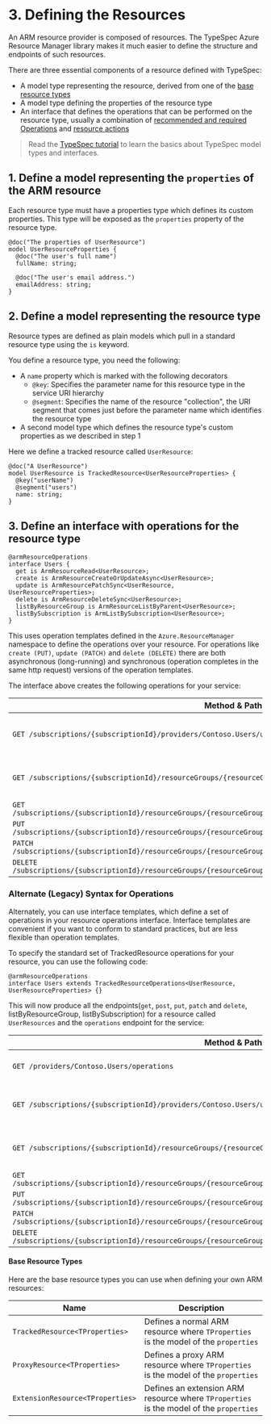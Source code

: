 # 3. Defining the Resources

An ARM resource provider is composed of resources. The TypeSpec Azure Resource Manager library makes it much easier to define the structure and endpoints of such resources.

There are three essential components of a resource defined with TypeSpec:

- A model type representing the resource, derived from one of the [base resource types](#base-resource-types)
- A model type defining the properties of the resource type
- An interface that defines the operations that can be performed on the resource type, usually a combination of [recommended and required Operations](../../howtos/ARM/resource-operations.md#recommended-and-required-operations) and [resource actions](../../howtos/ARM/resource-operations.md#resource-actions-post)

> Read the [TypeSpec tutorial](https://github.com/Microsoft/typespec/blob/main/docs/tutorial.md) to learn the basics about TypeSpec model types and interfaces.

## 1. **Define a model representing the `properties` of the ARM resource**

Each resource type must have a properties type which defines its custom properties. This type will be exposed as the `properties` property of the resource type.

```typespec
@doc("The properties of UserResource")
model UserResourceProperties {
  @doc("The user's full name")
  fullName: string;

  @doc("The user's email address.")
  emailAddress: string;
}
```

## 2. **Define a model representing the resource type**

Resource types are defined as plain models which pull in a standard resource type using the `is` keyword.

You define a resource type, you need the following:

- A `name` property which is marked with the following decorators
  - `@key`: Specifies the parameter name for this resource type in the service URI hierarchy
  - `@segment`: Specifies the name of the resource "collection", the URI segment that comes just before the parameter name which identifies the resource type
- A second model type which defines the resource type's custom properties as we described in step 1

Here we define a tracked resource called `UserResource`:

```typespec
@doc("A UserResource")
model UserResource is TrackedResource<UserResourceProperties> {
  @key("userName")
  @segment("users")
  name: string;
}
```

## 3. **Define an interface with operations for the resource type**

```typespec
@armResourceOperations
interface Users {
  get is ArmResourceRead<UserResource>;
  create is ArmResourceCreateOrUpdateAsync<UserResource>;
  update is ArmResourcePatchSync<UserResource, UserResourceProperties>;
  delete is ArmResourceDeleteSync<UserResource>;
  listByResourceGroup is ArmResourceListByParent<UserResource>;
  listBySubscription is ArmListBySubscription<UserResource>;
}
```

This uses operation templates defined in the `Azure.ResourceManager` namespace to define the operations over your resource. For operations like `create (PUT)`, `update (PATCH)` and `delete (DELETE)` there are both asynchronous (long-running) and synchronous (operation completes in the same http request) versions of the operation templates.

The interface above creates the following operations for your service:

| Method & Path                                                                                                        | Description                             |
| -------------------------------------------------------------------------------------------------------------------- | --------------------------------------- |
| `GET /subscriptions/{subscriptionId}/providers/Contoso.Users/users`                                                  | list all UserResource by subscription   |
| `GET /subscriptions/{subscriptionId}/resourceGroups/{resourceGroupName}/providers/Contoso.Users/users`               | list all UserResource by resource group |
| `GET /subscriptions/{subscriptionId}/resourceGroups/{resourceGroupName}/providers/Contoso.Users/users/{userName}`    | get item                                |
| `PUT /subscriptions/{subscriptionId}/resourceGroups/{resourceGroupName}/providers/Contoso.Users/users/{userName}`    | create item                             |
| `PATCH /subscriptions/{subscriptionId}/resourceGroups/{resourceGroupName}/providers/Contoso.Users/users/{userName}`  | patch item                              |
| `DELETE /subscriptions/{subscriptionId}/resourceGroups/{resourceGroupName}/providers/Contoso.Users/users/{userName}` | delete item                             |

### Alternate (Legacy) Syntax for Operations

Alternately, you can use interface templates, which define a set of operations in your resource operations interface. Interface templates are convenient if you want to conform to standard
practices, but are less flexible than operation templates.

To specify the standard set of TrackedResource operations for your resource, you can use the following code:

```typespec
@armResourceOperations
interface Users extends TrackedResourceOperations<UserResource, UserResourceProperties> {}
```

This will now produce all the endpoints(`get`, `post`, `put`, `patch` and `delete`, listByResourceGroup, listBySubscription) for a resource called `UserResources` and the `operations` endpoint for the service:

| Method & Path                                                                                                        | Description                             |
| -------------------------------------------------------------------------------------------------------------------- | --------------------------------------- |
| `GET /providers/Contoso.Users/operations`                                                                            | List all operations for your service    |
| `GET /subscriptions/{subscriptionId}/providers/Contoso.Users/users`                                                  | list all UserResource by subscription   |
| `GET /subscriptions/{subscriptionId}/resourceGroups/{resourceGroupName}/providers/Contoso.Users/users`               | list all UserResource by resource group |
| `GET /subscriptions/{subscriptionId}/resourceGroups/{resourceGroupName}/providers/Contoso.Users/users/{userName}`    | get item                                |
| `PUT /subscriptions/{subscriptionId}/resourceGroups/{resourceGroupName}/providers/Contoso.Users/users/{userName}`    | insert item                             |
| `PATCH /subscriptions/{subscriptionId}/resourceGroups/{resourceGroupName}/providers/Contoso.Users/users/{userName}`  | patch item                              |
| `DELETE /subscriptions/{subscriptionId}/resourceGroups/{resourceGroupName}/providers/Contoso.Users/users/{userName}` | delete item                             |

#### Base Resource Types

Here are the base resource types you can use when defining your own ARM resources:

| Name                             | Description                                                                            |
| -------------------------------- | -------------------------------------------------------------------------------------- |
| `TrackedResource<TProperties>`   | Defines a normal ARM resource where `TProperties` is the model of the `properties`     |
| `ProxyResource<TProperties>`     | Defines a proxy ARM resource where `TProperties` is the model of the `properties`      |
| `ExtensionResource<TProperties>` | Defines an extension ARM resource where `TProperties` is the model of the `properties` |
